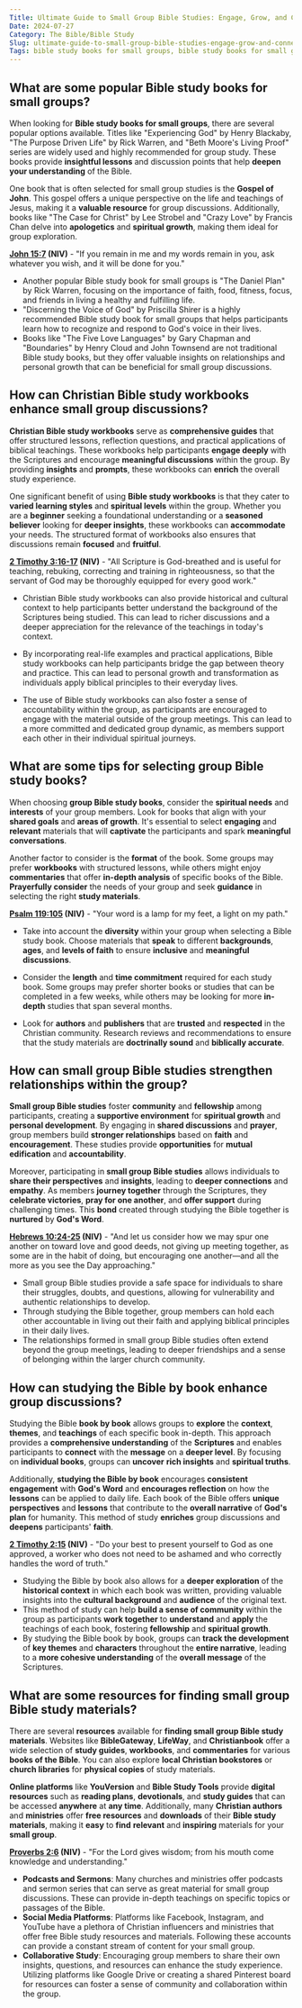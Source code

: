 ```yaml
---
Title: Ultimate Guide to Small Group Bible Studies: Engage, Grow, and Connect
Date: 2024-07-27
Category: The Bible/Bible Study
Slug: ultimate-guide-to-small-group-bible-studies-engage-grow-and-connect
Tags: bible study books for small groups, bible study books for small groups, group bible study books, group bible study books, small group bible study books, small group bible study books, christian bible study workbooks, christian bible study workbooks, bible study workbooks, bible study workbooks, books of the bible study guides, books for bible study groups, books for bible study groups, christian small group studies, small group bible studies, bible studies by book, small group bible studies, study the bible book, the bible, bible study
---
```

## What are some popular Bible study books for small groups?

When looking for **Bible study books for small groups**, there are several popular options available. Titles like "Experiencing God" by Henry Blackaby, "The Purpose Driven Life" by Rick Warren, and "Beth Moore's Living Proof" series are widely used and highly recommended for group study. These books provide **insightful lessons** and discussion points that help **deepen your understanding** of the Bible.

One book that is often selected for small group studies is the **Gospel of John**. This gospel offers a unique perspective on the life and teachings of Jesus, making it a **valuable resource** for group discussions. Additionally, books like "The Case for Christ" by Lee Strobel and "Crazy Love" by Francis Chan delve into **apologetics** and **spiritual growth**, making them ideal for group exploration.

**[John 15:7](https://www.bibleref.com/John/15/John-15-7.html) (NIV)** - "If you remain in me and my words remain in you, ask whatever you wish, and it will be done for you."

- Another popular Bible study book for small groups is "The Daniel Plan" by Rick Warren, focusing on the importance of faith, food, fitness, focus, and friends in living a healthy and fulfilling life.
- "Discerning the Voice of God" by Priscilla Shirer is a highly recommended Bible study book for small groups that helps participants learn how to recognize and respond to God's voice in their lives.
- Books like "The Five Love Languages" by Gary Chapman and "Boundaries" by Henry Cloud and John Townsend are not traditional Bible study books, but they offer valuable insights on relationships and personal growth that can be beneficial for small group discussions.


## How can Christian Bible study workbooks enhance small group discussions?

**Christian Bible study workbooks** serve as **comprehensive guides** that offer structured lessons, reflection questions, and practical applications of biblical teachings. These workbooks help participants **engage deeply** with the Scriptures and encourage **meaningful discussions** within the group. By providing **insights** and **prompts**, these workbooks can **enrich** the overall study experience.

One significant benefit of using **Bible study workbooks** is that they cater to **varied learning styles** and **spiritual levels** within the group. Whether you are a **beginner** seeking a foundational understanding or a **seasoned believer** looking for **deeper insights**, these workbooks can **accommodate** your needs. The structured format of workbooks also ensures that discussions remain **focused** and **fruitful**.

**[2 Timothy 3:16-17](https://www.bibleref.com/2-Timothy/3/2-Timothy-3-16.html) (NIV)** - "All Scripture is God-breathed and is useful for teaching, rebuking, correcting and training in righteousness, so that the servant of God may be thoroughly equipped for every good work."

- Christian Bible study workbooks can also provide historical and cultural context to help participants better understand the background of the Scriptures being studied. This can lead to richer discussions and a deeper appreciation for the relevance of the teachings in today's context.

- By incorporating real-life examples and practical applications, Bible study workbooks can help participants bridge the gap between theory and practice. This can lead to personal growth and transformation as individuals apply biblical principles to their everyday lives.

- The use of Bible study workbooks can also foster a sense of accountability within the group, as participants are encouraged to engage with the material outside of the group meetings. This can lead to a more committed and dedicated group dynamic, as members support each other in their individual spiritual journeys.


## What are some tips for selecting group Bible study books?

When choosing **group Bible study books**, consider the **spiritual needs** and **interests** of your group members. Look for books that align with your **shared goals** and **areas of growth**. It's essential to select **engaging** and **relevant** materials that will **captivate** the participants and spark **meaningful conversations**.

Another factor to consider is the **format** of the book. Some groups may prefer **workbooks** with structured lessons, while others might enjoy **commentaries** that offer **in-depth analysis** of specific books of the Bible. **Prayerfully consider** the needs of your group and seek **guidance** in selecting the right **study materials**.

**[Psalm 119:105](https://www.bibleref.com/Psalm/119/Psalm-119-105.html) (NIV)** - "Your word is a lamp for my feet, a light on my path."

- Take into account the **diversity** within your group when selecting a Bible study book. Choose materials that **speak** to different **backgrounds**, **ages**, and **levels of faith** to ensure **inclusive** and **meaningful discussions**.
  
- Consider the **length** and **time commitment** required for each study book. Some groups may prefer shorter books or studies that can be completed in a few weeks, while others may be looking for more **in-depth** studies that span several months.
  
- Look for **authors** and **publishers** that are **trusted** and **respected** in the Christian community. Research reviews and recommendations to ensure that the study materials are **doctrinally sound** and **biblically accurate**.


## How can small group Bible studies strengthen relationships within the group?

**Small group Bible studies** foster **community** and **fellowship** among participants, creating a **supportive environment** for **spiritual growth** and **personal development**. By engaging in **shared discussions** and **prayer**, group members build **stronger relationships** based on **faith** and **encouragement**. These studies provide **opportunities** for **mutual edification** and **accountability**.

Moreover, participating in **small group Bible studies** allows individuals to **share their perspectives** and **insights**, leading to **deeper connections** and **empathy**. As members **journey together** through the Scriptures, they **celebrate victories**, **pray for one another**, and **offer support** during challenging times. This **bond** created through studying the Bible together is **nurtured** by **God's Word**.

**[Hebrews 10:24-25](https://www.bibleref.com/Hebrews/10/Hebrews-10-24.html) (NIV)** - "And let us consider how we may spur one another on toward love and good deeds, not giving up meeting together, as some are in the habit of doing, but encouraging one another—and all the more as you see the Day approaching."

- Small group Bible studies provide a safe space for individuals to share their struggles, doubts, and questions, allowing for vulnerability and authentic relationships to develop.
- Through studying the Bible together, group members can hold each other accountable in living out their faith and applying biblical principles in their daily lives.
- The relationships formed in small group Bible studies often extend beyond the group meetings, leading to deeper friendships and a sense of belonging within the larger church community.


## How can studying the Bible by book enhance group discussions?

Studying the Bible **book by book** allows groups to **explore** the **context**, **themes**, and **teachings** of each specific book in-depth. This approach provides a **comprehensive understanding** of the **Scriptures** and enables participants to **connect** with the **message** on a **deeper level**. By focusing on **individual books**, groups can **uncover** **rich insights** and **spiritual truths**.

Additionally, **studying the Bible by book** encourages **consistent engagement** with **God's Word** and **encourages reflection** on how the **lessons** can be applied to daily life. Each book of the Bible offers **unique perspectives** and **lessons** that contribute to the **overall narrative** of **God's plan** for humanity. This method of study **enriches** group discussions and **deepens** participants' **faith**.

**[2 Timothy 2:15](https://www.bibleref.com/2-Timothy/2/2-Timothy-2-15.html) (NIV)** - "Do your best to present yourself to God as one approved, a worker who does not need to be ashamed and who correctly handles the word of truth."

- Studying the Bible by book also allows for a **deeper exploration** of the **historical context** in which each book was written, providing valuable insights into the **cultural background** and **audience** of the original text.
- This method of study can help **build a sense of community** within the group as participants **work together** to **understand** and **apply** the teachings of each book, fostering **fellowship** and **spiritual growth**.
- By studying the Bible book by book, groups can **track the development** of **key themes** and **characters** throughout the **entire narrative**, leading to a **more cohesive understanding** of the **overall message** of the Scriptures.


## What are some resources for finding small group Bible study materials?

There are several **resources** available for **finding small group Bible study materials**. Websites like **BibleGateway**, **LifeWay**, and **Christianbook** offer a wide selection of **study guides**, **workbooks**, and **commentaries** for various **books of the Bible**. You can also explore **local Christian bookstores** or **church libraries** for **physical copies** of study materials.

**Online platforms** like **YouVersion** and **Bible Study Tools** provide **digital resources** such as **reading plans**, **devotionals**, and **study guides** that can be accessed **anywhere** at **any time**. Additionally, many **Christian authors** and **ministries** offer **free resources** and **downloads** of their **Bible study materials**, making it **easy** to **find** **relevant** and **inspiring** materials for your **small group**.

**[Proverbs 2:6](https://www.bibleref.com/Proverbs/2/Proverbs-2-6.html) (NIV)** - "For the Lord gives wisdom; from his mouth come knowledge and understanding."

- **Podcasts and Sermons**: Many churches and ministries offer podcasts and sermon series that can serve as great material for small group discussions. These can provide in-depth teachings on specific topics or passages of the Bible.
- **Social Media Platforms**: Platforms like Facebook, Instagram, and YouTube have a plethora of Christian influencers and ministries that offer free Bible study resources and materials. Following these accounts can provide a constant stream of content for your small group.
- **Collaborative Study**: Encouraging group members to share their own insights, questions, and resources can enhance the study experience. Utilizing platforms like Google Drive or creating a shared Pinterest board for resources can foster a sense of community and collaboration within the group.
